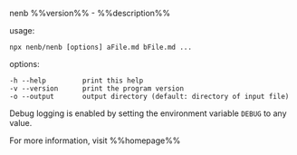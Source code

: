 nenb %%version%% - %%description%%

usage:

    npx nenb/nenb [options] aFile.md bFile.md ...

options:

    -h --help         print this help
    -v --version      print the program version
    -o --output       output directory (default: directory of input file)

Debug logging is enabled by setting the environment variable `DEBUG` to
any value.

For more information, visit %%homepage%%
